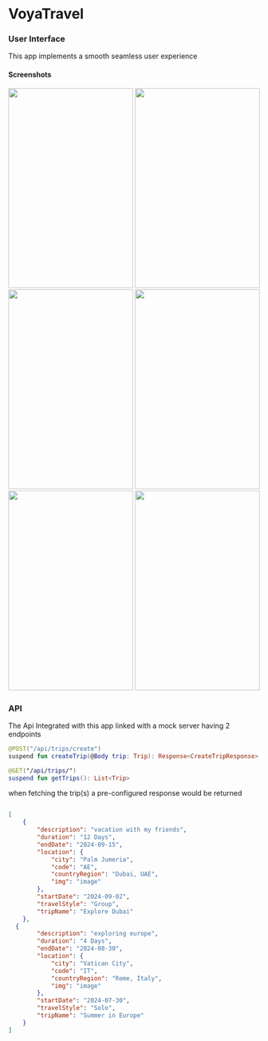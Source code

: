 # VoyaTravel

### User Interface
This app implements a smooth seamless user experience

#### Screenshots

<image src="https://github.com/user-attachments/assets/772f482e-be6b-4625-a49e-da7e98c7689d" height="400" width="250"/>

<image src="https://github.com/user-attachments/assets/a02d4106-fd56-4d7a-a923-f09511f52099" height="400" width="250"/>

<image src="https://github.com/user-attachments/assets/fcd4df27-fa79-4cf9-8da2-06c1d4bf06c2" height="400" width="250"/>

<image src="https://github.com/user-attachments/assets/37e978e5-3436-4ce3-8455-bc1f65ee2714" height="400" width="250"/>

<image src="https://github.com/user-attachments/assets/286e094c-d2d0-4808-82f4-f71ae5b61767" height="400" width="250"/>

<image src="https://github.com/user-attachments/assets/587b7998-4d47-4198-bd11-30edad3a336d" height="400" width="250"/>




### API
The Api Integrated with this app linked with a mock server having 2 endpoints

```kotlin
@POST("/api/trips/create")
suspend fun createTrip(@Body trip: Trip): Response<CreateTripResponse>

@GET("/api/trips/")
suspend fun getTrips(): List<Trip>
 ```
when fetching the trip(s) a pre-configured response would be returned 
```json

[
    {
        "description": "vacation with my friends",
        "duration": "12 Days",
        "endDate": "2024-09-15",
        "location": {
            "city": "Palm Jumeria",
            "code": "AE",
            "countryRegion": "Dubai, UAE",
            "img": "image"
        },
        "startDate": "2024-09-02",
        "travelStyle": "Group",
        "tripName": "Explore Dubai"
    },
  {
        "description": "exploring europe",
        "duration": "4 Days",
        "endDate": "2024-08-30",
        "location": {
            "city": "Vatican City",
            "code": "IT",
            "countryRegion": "Rome, Italy",
            "img": "image"
        },
        "startDate": "2024-07-30",
        "travelStyle": "Solo",
        "tripName": "Summer in Europe"
    }
]

```
